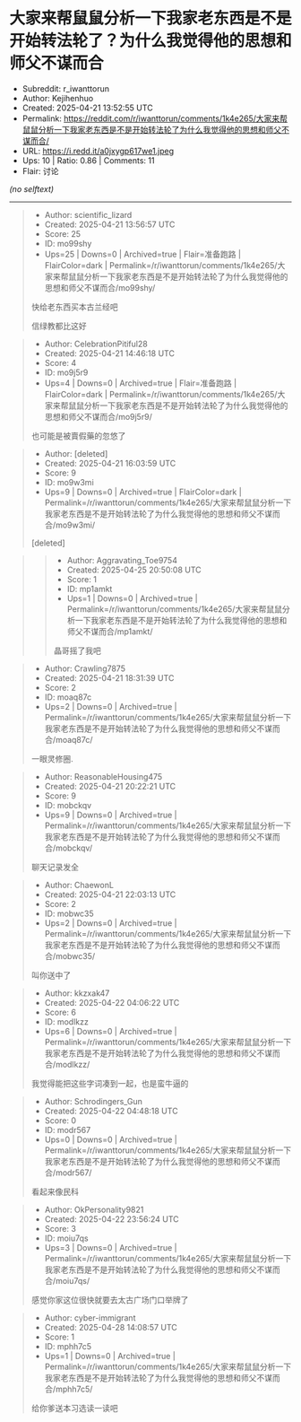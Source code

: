# 大家来帮鼠鼠分析一下我家老东西是不是开始转法轮了？为什么我觉得他的思想和师父不谋而合

- Subreddit: r_iwanttorun
- Author: Kejihenhuo
- Created: 2025-04-21 13:52:55 UTC
- Permalink: https://reddit.com/r/iwanttorun/comments/1k4e265/大家来帮鼠鼠分析一下我家老东西是不是开始转法轮了为什么我觉得他的思想和师父不谋而合/
- URL: https://i.redd.it/a0jxygp617we1.jpeg
- Ups: 10 | Ratio: 0.86 | Comments: 11
- Flair: 讨论

_(no selftext)_

---

> - Author: scientific_lizard
> - Created: 2025-04-21 13:56:57 UTC
> - Score: 25
> - ID: mo99shy
> - Ups=25 | Downs=0 | Archived=true | Flair=准备跑路 | FlairColor=dark | Permalink=/r/iwanttorun/comments/1k4e265/大家来帮鼠鼠分析一下我家老东西是不是开始转法轮了为什么我觉得他的思想和师父不谋而合/mo99shy/
>
> 快给老东西买本古兰经吧
> 
> 信绿教都比这好

> - Author: CelebrationPitiful28
> - Created: 2025-04-21 14:46:18 UTC
> - Score: 4
> - ID: mo9j5r9
> - Ups=4 | Downs=0 | Archived=true | Flair=准备跑路 | FlairColor=dark | Permalink=/r/iwanttorun/comments/1k4e265/大家来帮鼠鼠分析一下我家老东西是不是开始转法轮了为什么我觉得他的思想和师父不谋而合/mo9j5r9/
>
> 也可能是被賣假藥的忽悠了

> - Author: [deleted]
> - Created: 2025-04-21 16:03:59 UTC
> - Score: 9
> - ID: mo9w3mi
> - Ups=9 | Downs=0 | Archived=true | FlairColor=dark | Permalink=/r/iwanttorun/comments/1k4e265/大家来帮鼠鼠分析一下我家老东西是不是开始转法轮了为什么我觉得他的思想和师父不谋而合/mo9w3mi/
>
> [deleted]

>> - Author: Aggravating_Toe9754
>> - Created: 2025-04-25 20:50:08 UTC
>> - Score: 1
>> - ID: mp1amkt
>> - Ups=1 | Downs=0 | Archived=true | Permalink=/r/iwanttorun/comments/1k4e265/大家来帮鼠鼠分析一下我家老东西是不是开始转法轮了为什么我觉得他的思想和师父不谋而合/mp1amkt/
>>
>> 晶哥摇了我吧

> - Author: Crawling7875
> - Created: 2025-04-21 18:31:39 UTC
> - Score: 2
> - ID: moaq87c
> - Ups=2 | Downs=0 | Archived=true | Permalink=/r/iwanttorun/comments/1k4e265/大家来帮鼠鼠分析一下我家老东西是不是开始转法轮了为什么我觉得他的思想和师父不谋而合/moaq87c/
>
> 一眼灵修圈.

> - Author: ReasonableHousing475
> - Created: 2025-04-21 20:22:21 UTC
> - Score: 9
> - ID: mobckqv
> - Ups=9 | Downs=0 | Archived=true | Permalink=/r/iwanttorun/comments/1k4e265/大家来帮鼠鼠分析一下我家老东西是不是开始转法轮了为什么我觉得他的思想和师父不谋而合/mobckqv/
>
> 聊天记录发全

> - Author: ChaewonL
> - Created: 2025-04-21 22:03:13 UTC
> - Score: 2
> - ID: mobwc35
> - Ups=2 | Downs=0 | Archived=true | Permalink=/r/iwanttorun/comments/1k4e265/大家来帮鼠鼠分析一下我家老东西是不是开始转法轮了为什么我觉得他的思想和师父不谋而合/mobwc35/
>
> 叫你送中了

> - Author: kkzxak47
> - Created: 2025-04-22 04:06:22 UTC
> - Score: 6
> - ID: modlkzz
> - Ups=6 | Downs=0 | Archived=true | Permalink=/r/iwanttorun/comments/1k4e265/大家来帮鼠鼠分析一下我家老东西是不是开始转法轮了为什么我觉得他的思想和师父不谋而合/modlkzz/
>
> 我觉得能把这些字词凑到一起，也是蛮牛逼的

> - Author: Schrodingers_Gun
> - Created: 2025-04-22 04:48:18 UTC
> - Score: 0
> - ID: modr567
> - Ups=0 | Downs=0 | Archived=true | Permalink=/r/iwanttorun/comments/1k4e265/大家来帮鼠鼠分析一下我家老东西是不是开始转法轮了为什么我觉得他的思想和师父不谋而合/modr567/
>
> 看起来像民科

> - Author: OkPersonality9821
> - Created: 2025-04-22 23:56:24 UTC
> - Score: 3
> - ID: moiu7qs
> - Ups=3 | Downs=0 | Archived=true | Permalink=/r/iwanttorun/comments/1k4e265/大家来帮鼠鼠分析一下我家老东西是不是开始转法轮了为什么我觉得他的思想和师父不谋而合/moiu7qs/
>
> 感觉你家这位很快就要去太古广场门口举牌了

> - Author: cyber-immigrant
> - Created: 2025-04-28 14:08:57 UTC
> - Score: 1
> - ID: mphh7c5
> - Ups=1 | Downs=0 | Archived=true | Permalink=/r/iwanttorun/comments/1k4e265/大家来帮鼠鼠分析一下我家老东西是不是开始转法轮了为什么我觉得他的思想和师父不谋而合/mphh7c5/
>
> 给你爹送本习选读一读吧
